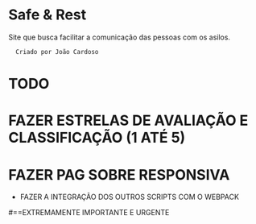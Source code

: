 # Safe & Rest

Site que busca facilitar a comunicação das pessoas com os asilos.

```
  Criado por João Cardoso
```

# TODO

# FAZER ESTRELAS DE AVALIAÇÃO E CLASSIFICAÇÃO (1 ATÉ 5)

# FAZER PAG SOBRE RESPONSIVA

- FAZER A INTEGRAÇÃO DOS OUTROS SCRIPTS COM O WEBPACK

#==EXTREMAMENTE IMPORTANTE E URGENTE
